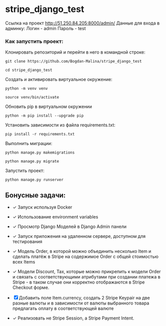 
# stripe_django_test

Ссылка на проект http://51.250.84.205:8000/admin/
Данные для входа в админку: 
Логин - admin
Пароль - test

### Как запустить проект:

Клонировать репозиторий и перейти в него в командной строке:

```
git clone https://github.com/Bogdan-Malina/stripe_django_test
```

```
cd stripe_django_test
```

Cоздать и активировать виртуальное окружение:

```
python -m venv venv
```

```
source venv/bin/activate
```

Обновить pip в виртуальном окружении
```
python -m pip install --upgrade pip
```

Установить зависимости из файла requirements.txt:
```
pip install -r requirements.txt
```

Выполнить миграции:

```
python manage.py makemigrations
```
```
python manage.py migrate
```

Запустить проект:

```
python manage.py runserver
```


## Бонусные задачи:

- ✓ Запуск используя Docker 

- ✓ Использование environment variables 

- ✓ Просмотр Django Моделей в Django Admin панели 

- ✓ Запуск приложения на удаленном сервере, доступном для тестирования 

- ✓ Модель Order, в которой можно объединить несколько Item и сделать платёж в Stripe на содержимое Order c общей стоимостью всех Items 

- ✓ Модели Discount, Tax, которые можно прикрепить к модели Order и связать с соответствующими атрибутами при создании платежа в Stripe - в таком случае они корректно отображаются в Stripe Checkout форме. 

- ☒ Добавить поле Item.currency, создать 2 Stripe Keypair на две разные валюты и в зависимости от валюты выбранного товара предлагать оплату в соответствующей валюте

- ✓ Реализовать не Stripe Session, а Stripe Payment Intent.


